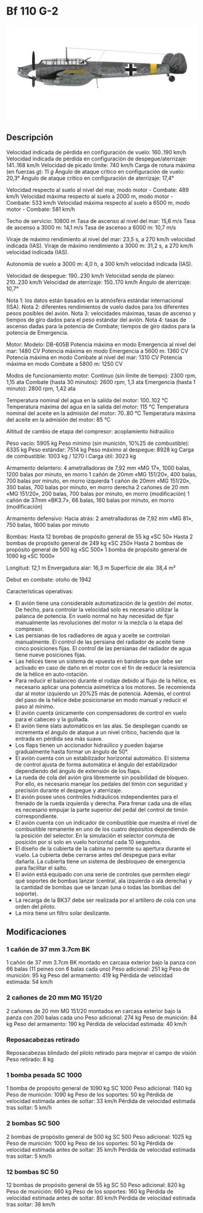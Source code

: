 # Bf 110 G-2

![bf110g2](../images/bf110g2.png)

## Descripción

Velocidad indicada de pérdida en configuración de vuelo: 160..190 km/h
Velocidad indicada de pérdida en configuración de despegue/aterrizaje: 141..168 km/h
Velocidad de picado límite: 740 km/h
Carga de rotura máxima (en fuerzas <i>g</i>): 11 <i>g</i>
Ángulo de ataque crítico en configuración de vuelo: 20,3°
Ángulo de ataque crítico en configuración de aterrizaje: 17,4°

Velocidad respecto al suelo al nivel del mar, modo motor - Combate: 489 km/h
Velocidad máxima respecto al suelo a 2000 m, modo motor - Combate: 533 km/h
Velocidad máxima respecto al suelo a 6500 m, modo motor - Combate: 581 km/h

Techo de servicio: 10800 m
Tasa de ascenso al nivel del mar: 15,6 m/s
Tasa de ascenso a 3000 m: 14,1 m/s
Tasa de ascenso a 6000 m: 10,7 m/s

Viraje de máximo rendimiento al nivel del mar: 23,5 s, a 270 km/h velocidad indicada (IAS).
Viraje de máximo rendimiento a 3000 m: 31,2 s, a 270 km/h velocidad indicada (IAS).

Autonomía de vuelo a 3000 m: 4,0 h, a 300 km/h velocidad indicada (IAS).

Velocidad de despegue: 190..230 km/h
Velocidad senda de planeo: 210..230 km/h
Velocidad de aterrizaje: 150..170 km/h
Ángulo de aterrizaje: 10,7°

Nota 1: los datos están basados en la atmósfera estándar internacional (ISA).
Nota 2: diferentes rendimientos de vuelo dados para los diferentes pesos posibles del avión.
Nota 3: velocidades máximas, tasas de ascenso y tiempos de giro dados para el peso estándar del avión.
Nota 4: tasas de ascenso dadas para la potencia de Combate; tiempos de giro dados para la potencia de Emergencia.

Motor:
Modelo: DB-605B
Potencia máxima en modo Emergencia al nivel del mar: 1480 CV
Potencia máxima en modo Emergencia a 5600 m: 1360 CV
Potencia máxima en modo Combate al nivel del mar: 1310 CV
Potencia máxima en modo Combate a 5800 m: 1250 CV

Modos de funcionamiento motor:
Continuo (sin límite de tiempo): 2300 rpm, 1,15 ata
Combate (hasta 30 minutos): 2600 rpm, 1,3 ata
Emergencia (hasta 1 minuto): 2800 rpm, 1,42 ata

Temperatura nominal del agua en la salida del motor: 100..102 °C
Temperatura máxima del agua en la salida del motor: 115 °C
Temperatura nominal del aceite en la admisión del motor: 70..80 °C
Temperatura máxima del aceite en la admisión del motor: 85 °C

Altitud de cambio de etapa del compresor: acoplamiento hidraúlico

Peso vacío: 5905 kg
Peso mínimo (sin munición, 10%25 de combustible): 6335 kg
Peso estándar: 7514 kg
Peso máximo al despegue: 8928 kg
Carga de combustible: 1003 kg / 1270 l
Carga útil: 3023 kg

Armamento delantero:
4 ametralladoras de 7,92 mm «MG 17», 1000 balas, 1200 balas por minuto, en morro
1 cañón de 20mm «MG 151/20», 400 balas, 700 balas por minuto, en morro izquierda
1 cañón de 20mm «MG 151/20», 350 balas, 700 balas por minuto, en morro derecha
2 cañones de 20 mm «MG 151/20», 200 balas, 700 balas por minuto, en morro (modificación)
1 cañón de 37mm «BK3.7», 66 balas, 160 balas por minuto, en morro (modificación)

Armamento defensivo:
Hacia atrás: 2 ametralladoras de 7,92 mm «MG 81», 750 balas, 1600 balas por minuto

Bombas:
Hasta 12 bombas de propósito general de 55 kg «SC 50»
Hasta 2 bombas de propósito general de 249 kg «SC 250»
Hasta 2 bombas de propósito general de 500 kg «SC 500»
1 bomba de propósito general de 1090 kg «SC 1000»

Longitud: 12,1 m
Envergadura alar: 16,3 m
Superficie de ala: 38,4 m²

Debut en combate: otoño de 1942

Características operativas:
- El avión tiene una considerable automatización de la gestión del motor. De hecho, para controlar la velocidad solo es necesario utilizar la palanca de potencia. En vuelo normal no hay necesidad de fijar manualmente las revoluciones del motor ni la mezcla o la etapa del compresor.
- Las persianas de los radiadores de agua y aceite se controlan manualmente. El control de las persiana del radiador de aceite tiene cinco posiciones fijas. El control de las persianas del radiador de agua tiene nueve posiciones fijas.
- Las hélices tiene un sistema de «puesta en bandera» que debe ser activado en caso de daño en el motor con el fin de reducir la resistencia de la hélice en auto-rotación.
- Para reducir el balanceo durante el rodaje debido al flujo de la hélice, es necesario aplicar una potencia asimétrica a los motores. Se recomienda dar al motor izquierdo un 20%25 más de potencia. Además, el control del paso de la hélice debe posicionarse en modo manual y reducir el paso al mínimo.
- El avión cuenta únicamente con compensadores de control en vuelo para el cabeceo y la guiñada.
- El avión tiene slats automáticos en las alas. Se despliegan cuando se incrementa el ángulo de ataque a un nivel crítico, haciendo que la entrada en pérdida sea más suave.
- Los flaps tienen un accionador hidraúlico y pueden bajarse gradualmente hasta formar un ángulo de 50°.
- El avión cuenta con un estabilizador horizontal automático. El sistema de control ajusta de forma automática el ángulo del estabilizador dependiendo del ángulo de extensión de los flaps.
- La rueda de cola del avión gira libremente sin posibilidad de bloqueo. Por ello, es necesario manejar los pedales del timón con seguridad y precisión durante el despegue y aterrizaje.
- El avión posee unos controles hidráulicos independientes para el frenado de la rueda izquierda y derecha. Para frenar cada una de ellas es necesario empujar la parte superior del pedal del control de timón correspondiente.
- El avión cuenta con un indicador de combustible que muestra el nivel de combustible remanente en uno de los cuatro depósitos dependiendo de la posición del selector. En la simulación el selector conmuta de posición por sí solo en vuelo horizontal cada 10 segundos.
- El diseño de la cubierta de la cabina no permite su apertura durante el vuelo. La cubierta debe cerrarse antes del despegue para evitar dañarla. La cubierta tiene un sistema de desbloqueo de emergencia para facilitar el salto.
- El avión está equipado con una serie de controles que permiten elegir qué soportes de bombas lanzar (central, ala izquierda o ala derecha) y la cantidad de bombas que se lanzan (una o todas las bombas del soporte).
- La recarga de la BK37 debe ser realizada por el artillero de cola con una orden del piloto.
- La mira tiene un filtro solar deslizante.

## Modificaciones


### 1 cañón de 37 mm 3.7cm BK

1 cañón de 37 mm 3.7cm BK montado en carcasa exterior bajo la panza con 66 balas (11 peines con 6 balas cada uno)
Peso adicional: 251 kg
Peso de munición: 95 kg
Peso del armamento: 419 kg
Pérdida de velocidad estimada: 54 km/h﻿


### 2 cañones de 20 mm MG 151/20

2 cañones de 20 mm MG 151/20 montados en carcasa exterior bajo la panza con 200 balas cada uno
Peso adicional: 274 kg
Peso de munición: 84 kg
Peso del armamento: 190 kg
Pérdida de velocidad estimada: 40 km/h﻿


### Reposacabezas retirado

Reposacabezas blindado del piloto retirado para mejorar el campo de visión
Peso retirado: 8 kg


### 1 bomba pesada SC 1000

1 bomba de propósito general de 1090 kg SC 1000
Peso adicional: 1140 kg
Peso de munición: 1090 kg
Peso de los soportes: 50 kg
Pérdida de velocidad estimada antes de soltar: 33 km/h
Pérdida de velocidad estimada tras soltar: 5 km/h﻿


### 2 bombas SC 500

2 bombas de propósito general de 500 kg SC 500
Peso adicional: 1025 kg
Peso de munición: 1000 kg
Peso de los soportes: 50 kg
Pérdida de velocidad estimada antes de soltar: 35 km/h
Pérdida de velocidad estimada tras soltar: 5 km/h﻿


### 12 bombas SC 50

12 bombas de propósito general de 55 kg SC 50
Peso adicional: 820 kg
Peso de munición: 660 kg
Peso de los soportes: 160 kg
Pérdida de velocidad estimada antes de soltar: 80 km/h
Pérdida de velocidad estimada tras soltar: 38 km/h